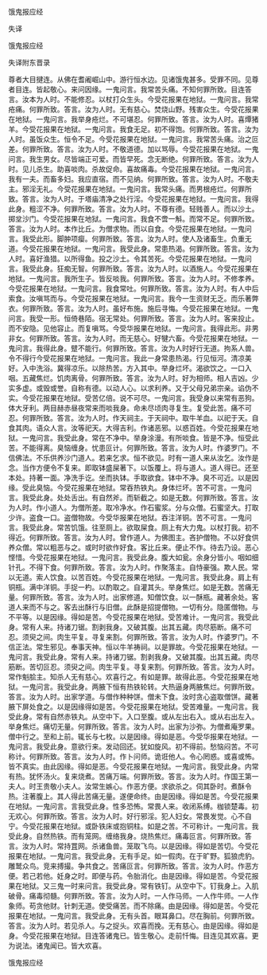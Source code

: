   饿鬼报应经  

失译  

饿鬼报应经  

失译附东晋录  

尊者大目揵连。从佛在耆阇崛山中。游行恒水边。见诸饿鬼甚多。受罪不同。见尊者目连。皆起敬心。来问因缘。一鬼问言。我常苦头痛。不知何罪所致。目连答言。汝本为人时。不能修忍。以杖打众生头。今受花报果在地狱。一鬼问言。我常疮痛。何罪所致。答言。汝为人时。无有慈心。焚烧山野。残害众生。今受花报果在地狱。一鬼问言。我举身疮烂。不可堪忍。何罪所致。答言。汝为人时。喜燂猪羊。今受花报果在地狱。一鬼问言。我食无足。初不得饱。何罪所致。答言。汝为人时。虽饭众生。恒令不足。今受花报果在地狱。一鬼问言。我常苦头痛。治之叵差。何罪所致。答言。汝为人时。不敬道德。加以骂辱。今受花报果在地狱。一鬼问言。我生男女。尽皆端正可爱。而皆早死。念无断绝。何罪所致。答言。汝为人时。见儿杀生。助喜啖肉。杀故促命。喜故痛毒。今受花报果在地狱。一鬼问言。我有一夫。而畜多妇。我应直宿。而不见纳。何罪所致。答言。汝为人时。不敬夫主。邪淫无礼。今受花报果在地狱。一鬼问言。我常头痛。而男根疮烂。何罪所致。答言。汝为人时。于塔庙清净之处行淫。今受花报果在地狱。一鬼问言。我得此身。粗涩不净。何罪所致。答言。汝为人时。不尊有德。轻贱善人。而以沙土。掷坌沙门。今受花报果在地狱。一鬼问言。我食不啻一斛。而常不足。何罪所致。答言。汝为人时。本作比丘。为僧求物。而以自食。今受花报果在地狱。一鬼问言。我受此形。脚肿项瘿。何罪所致。答言。汝为人时。使人及诸畜生。负重无道。今受花报果在地狱。一鬼问言。我受此身。常患热渴。何罪所致。答言。汝为人时。喜好渔猎。以所得鱼。投之沙土。令其苦死。今受花报果在地狱。一鬼问言。我受此身。狂痴无智。何罪所致。答言。汝为人时。以酒施人。今受花报果在地狱。一鬼问言。我所生子。皆反啖我。何罪所致。答言。汝为人时。不修孝养。今受花报果在地狱。一鬼问言。我食常吐。何罪所致。答言。汝为人时。有人中后索食。汝嗔骂而与。今受花报果在地狱。一鬼问言。我今一生资财无乏。而乐著弊衣。何罪所致。答言。汝为人时。虽好布施。施后寻悔。今受花报果在地狱。一鬼问言。我受一形。恒倚巷陌。宿无常处。何罪所致。答言。汝为人时。客来投止。而不安隐。见他容止。而复嗔骂。今受华报果在地狱。一鬼问言。我得此形。非男非女。何罪所致。答言。汝为人时。而无慈心。好犍六畜。今受花报果在地狱。一鬼问言。我得此身。躄不能行。何罪所致。答言。汝为人时好行无道。拘系人兽。令不得行今受花报果在地狱。一鬼问言。我此一身常患热渴。行见恒河。清凉美好。入中洗浴。冀得凉乐。以除热苦。方入其中。举身烂坏。渴欲饮之。一口入咽。五藏焦烂。饥肉离骨。何罪所致。答言。汝为人时。好为相师。相人吉凶。少实多虚。或毁或誉。自称有德。以动人心。以求利养。又于父母兄弟宗亲。谄伪不实。今受花报果在地狱。受苦亿倍。说不可尽。一鬼问言。我受身以来常有恶狗。体大牙利。两目赫赤昼夜常来而啖我身。命未尽顷肉寻复生。复受此苦。痛不可忍。何罪所致。答言。汝为人时。作天祠主。于天祠中。取牛羊血。以祀于天。自食其肉。语众人言。汝等祀天。大得吉利。作诸恶邪。以惑百姓。今受花报果在地狱。一鬼问言。我受此身。常在不净中。举身涂漫。有所啖食。皆是不净。恒受此苦。不能得离。臭恼缠身。忧患叵计。何罪所致。答言。汝为人时。作婆罗门。不信佛法。不乐供养沙门道人。若来乞求。恒不欲见。时有一道人来从汝乞。汝作是念。当作方便令不复来。即取钵盛屎著下。以饭覆上。将与道人。道人得已。还至本处。持著一面。净洗手讫。坐而执钵。手取欲食。钵中不净。臭不可近。以是因缘。受此臭恼。今受花报果在地狱。常吞热铁丸。身体烂坏。苦不可言。一鬼问言。我受此身。处处舌出。有自然斧。而斩截之。如是无数。何罪所致。答言。汝为人时。作小道人。为僧所差。取冷净水。作石蜜浆。分与众僧。石蜜坚大。打取少许。盗食一口。盗僧物故。今受华报果在地狱。吞注洋铜。苦不可言。一鬼问言。我受此身。常苦饥饿。往至厕上。欲取屎食。厕上有大力鬼。以杖打我。初不得近。何罪所致。答言。汝为人时。曾作道人。为佛图主。吝护僧物。不以好食供养众僧。常以粗恶与之。或时时欲作好食。客比丘来。便止不作。待去乃设。恶心悭惜。今受花报果在地狱。一鬼问言。我受此身。腹大如瓮。余身分皆小。咽如细针孔。不得下食。何罪所致。答言。汝为人时。作聚落主。自恃豪强。欺人民。常以无道。索人饮食。以苦百姓。今受花报果在地狱。一鬼问言。我受此身。肩上有铜瓶。满中洋铜。手捉一杓。以酌取之。自灌其头。举身焦烂。如是无数。苦痛无量。何罪所致。答言。汝为人时。出家修道。知僧饮食。以一酥瓶。藏著余处。客道人来而不与之。客去出酥行与旧僧。此酥是招提僧物。一切有分。隐匿僧物。与不平等。以是因缘。得如是苦。今受花报果在地狱。受苦难计。一鬼问言。我受此身。常有人来。持诸刀锯。割剥我身。又破其腹。出其五藏。肉尽筋断。痛不可忍。须臾之间。肉生平复。寻复来割。何罪所致。答言。汝为人时。作婆罗门。不信正法。常生邪见。奉事天神。恒以牛羊祷祠。以是罪故。今受花报果在地狱。一鬼问言。我受此身。常有人来。持诸刀锯。割剥我身。又破其腹。出其五藏。肉尽筋断。苦切叵忍。须臾之间。肉生平复。寻复来割。何罪所致。答言。汝为人时。常作魁脍主。知杀人无有慈心。欢喜行之。有如是罪。故得此恶。今受花报果在地狱。一鬼问言。我受此身。两腋下恒有热铁轮转。大热逼身两腋焦烂。何罪所致。答言。汝为人时。出家学道。与僧作种种饼。僧未下食。汝时贪心盗取僧饼。藏著腋下屏处食之。以是因缘得如是苦。今受花报果在地狱。受苦难量。一鬼问言。我受此身。常有自然赤铁丸。从空中下。入口至腹。或从左出右入。或从右出左入。举身焦烂。痛切无量。何罪所致。答言。汝为人时。出家为沙弥。为僧煮庵罗果。僧中行之。至和上前。辄长与七枚。以是因缘。得如是恶。今受华报果在地狱。一鬼问言。我受此身。意欲行来。发动回还。犹如旋风。初不得前。愁恼闷苦。不可称计。何罪所致。答言。汝为人时。作卜问师。诡诳他人。令心罔惑。或喜或怖。皆不真实。由此因缘。得如是恶。今受花报果在地狱。一鬼问言。我受此身。内常有热。犹怀汤火。复来烧煮。苦痛万端。何罪所致。答言。汝为人时。作国王第一夫人。时王贵敬小夫人。汝常生嫉心。作恶方便。求欲杀之。伺其卧时。煮酥令热。注著腹上。其人得此苦痛无量。遂便命终。由是因缘。得如是苦。今受花报果在地狱。一鬼问言。言我受此身。性多恐怖。常畏人来。收闭系缚。枷锁楚毒。初无欢心。何罪所致。答言。汝为人时。好行邪淫。犯人妇女。常畏发觉。心不自宁。今受花报果在地狱。或卧铁床或抱铜柱。如是之苦。不可称计。一鬼问言。我受此身。自然热铁。而有笼网。缠络我身。烧热焦烂。痛毒叵言。何罪所致。答言。汝为人时。常持罝网。杀诸鱼兽。笼取飞鸟。以是因缘。得如是苦切。今受花报果在地狱。一鬼问言。我受此身。无有手足。如一假肉。在于旷野。狐狼虎豹。雕鹫众鸟。竞来搏撮。争共食之。苦痛叵言。何罪所致。答言。汝为人时。作恶方便。若己若他。妊身之时。即便与药。令胎消化。由是因缘。得如是苦。今受花报果在地狱。又三鬼一时来问言。我受此身。常有铁钉。从空中下。钉我身上。入肌破骨。痛毒彻髓。何罪所致。答言。汝为人时。一人作马师。一人作牛师。一人作象师。苟贪他财。针刺无道。使受痛苦。而不除痛。由是因缘。得如是苦。今受花报果在地狱。一鬼问言。我受此身。无有头首。眼耳鼻口。尽在胸前。何罪所致。答言。汝为人时。若见杀人。与之捉头。欢喜而挽。无有慈心。由是因缘。得如是身。今受花报果在地狱。目连答诸鬼已。皆生敬心。走前忏悔。目连见其欢喜。更为说法。诸鬼闻已。皆大欢喜。  

饿鬼报应经  

